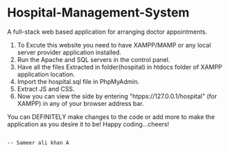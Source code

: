 # Hospital-Management-System
A full-stack web based application for arranging doctor appointments.

1. To Excute this website you need to have XAMPP/MAMP or any local server provider application installed.
2. Run the Apache and SQL servers in the control panel.
3. Have all the files Extracted in folder(hospital) in htdocs folder of XAMPP application location.
4. Import the hospital.sql file in PhpMyAdmin.
5. Extract JS and CSS.
6. Now you can view the side by entering "htpps://127.0.0.1/hospital" (for XAMPP) in any of your browser address bar.

You can DEFINITELY make changes to the code or add more to make the application as you desire it to be! Happy coding...cheers!
                                                                                                    
                                                                                                    -- Sameer ali khan A
